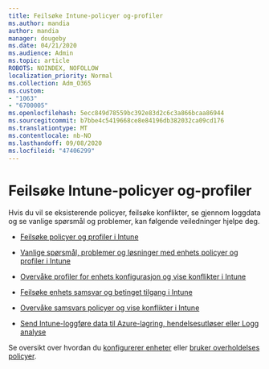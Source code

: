 ```yaml
---
title: Feilsøke Intune-policyer og-profiler
ms.author: mandia
author: mandia
manager: dougeby
ms.date: 04/21/2020
ms.audience: Admin
ms.topic: article
ROBOTS: NOINDEX, NOFOLLOW
localization_priority: Normal
ms.collection: Adm_O365
ms.custom:
- "1063"
- "6700005"
ms.openlocfilehash: 5ecc849d78559bc392e83d2c6c3a866bcaa86944
ms.sourcegitcommit: b7bbe4c5419668ce8e84196db382032ca09cd176
ms.translationtype: MT
ms.contentlocale: nb-NO
ms.lasthandoff: 09/08/2020
ms.locfileid: "47406299"
---
```

# <a name="troubleshooting-intune-policy-and-profiles"></a>Feilsøke Intune-policyer og-profiler

Hvis du vil se eksisterende policyer, feilsøke konflikter, se gjennom loggdata og se vanlige spørsmål og problemer, kan følgende veiledninger hjelpe deg.

- [Feilsøke policyer og profiler i Intune](https://docs.microsoft.com/mem/intune/configuration/troubleshoot-policies-in-microsoft-intune)

- [Vanlige spørsmål, problemer og løsninger med enhets policyer og profiler i Intune](https://docs.microsoft.com/intune/device-profile-troubleshoot)

- [Overvåke profiler for enhets konfigurasjon og vise konflikter i Intune](https://docs.microsoft.com/intune/device-profile-monitor)

- [Feilsøke enhets samsvar og betinget tilgang i Intune](https://docs.microsoft.com/intune/troubleshoot-conditional-access)

- [Overvåke samsvars policyer og vise konflikter i Intune](https://docs.microsoft.com/intune/compliance-policy-monitor)

- [Send Intune-loggføre data til Azure-lagring, hendelsesutløser eller Logg analyse](https://docs.microsoft.com/intune/review-logs-using-azure-monitor)

Se oversikt over hvordan du [konfigurerer enheter](https://docs.microsoft.com/intune/device-profiles) eller [bruker overholdelses policyer](https://docs.microsoft.com/intune/device-compliance-get-started).